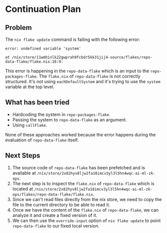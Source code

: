 # Continuation Plan

## Problem

The `nix flake update` command is failing with the following error:

```
error: undefined variable 'system'

at /nix/store/11wmhinlk22gwprah9fcbdr5kk31jij4-source/flakes/repo-data-flake/flake.nix:16:9:
```

This error is happening in the `repo-data-flake` which is an input to the `repo-packages-flake`. The `flake.nix` of `repo-data-flake` is not correctly structured. It's not using `eachDefaultSystem` and it's trying to use the `system` variable at the top level.

## What has been tried

*   Hardcoding the system in `repo-packages-flake`.
*   Passing the system to `repo-data-flake` as an argument.
*   Using `callFlake`.

None of these approaches worked because the error happens during the evaluation of `repo-data-flake` itself.

## Next Steps

1.  The source code of `repo-data-flake` has been prefetched and is available at `/nix/store/2x82hyv8ljw2fa18imcv3yl3l5hn4wqc-ai-ml-zk-ops`.
2.  The next step is to inspect the `flake.nix` of `repo-data-flake` which is located at `/nix/store/2x82hyv8ljw2fa18imcv3yl3l5hn4wqc-ai-ml-zk-ops/flakes/repo-data-flake/flake.nix`.
3.  Since we can't read files directly from the nix store, we need to copy the file to the current directory to be able to read it.
4.  Once we have the content of the `flake.nix` of `repo-data-flake`, we can analyze it and create a fixed version of it.
5.  We can then use the `override-input` option of `nix flake update` to point `repo-data-flake` to our fixed local version.
